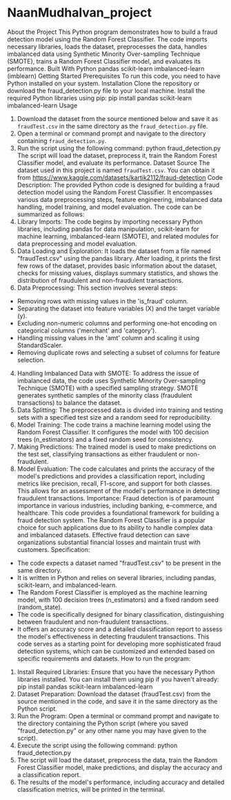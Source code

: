 # NaanMudhalvan_project
About the Project 
This Python program demonstrates how to build a fraud detection model 
using the Random Forest Classifier. The code imports necessary libraries, 
loads the dataset, preprocesses the data, handles imbalanced data using 
Synthetic Minority Over-sampling Technique (SMOTE), trains a Random 
Forest Classifier model, and evaluates its performance.
Built With 
Python
pandas
scikit-learn
imbalanced-learn (imblearn)
Getting Started 
Prerequisites 
To run this code, you need to have Python installed on your system.
Installation 
Clone the repository or download the fraud_detection.py file to your local 
machine.
Install the required Python libraries using pip:
 pip install pandas scikit-learn imbalanced-learn 
Usage 
1. Download the dataset from the source mentioned below and save it as 
`fraudTest.csv` in the same directory as the `fraud_detection.py` file.
2. Open a terminal or command prompt and navigate to the directory 
containing `fraud_detection.py`.
3. Run the script using the following command:
 python fraud_detection.py
The script will load the dataset, preprocess it, train the Random Forest 
Classifier model, and evaluate its performance.
Dataset Source 
The dataset used in this project is named `fraudTest.csv`. You can obtain it 
from https://www.kaggle.com/datasets/kartik2112/fraud-detection
Code Description: 
The provided Python code is designed for building a fraud detection model 
using the Random Forest Classifier. It encompasses various data 
preprocessing steps, feature engineering, imbalanced data handling, model 
training, and model evaluation. The code can be summarized as follows:
1. Library Imports: The code begins by importing necessary Python libraries, 
including pandas for data manipulation, scikit-learn for machine learning, 
imbalanced-learn (SMOTE), and related modules for data preprocessing and 
model evaluation.
2. Data Loading and Exploration: It loads the dataset from a file named 
"fraudTest.csv" using the pandas library. After loading, it prints the first few 
rows of the dataset, provides basic information about the dataset, checks for 
missing values, displays summary statistics, and shows the distribution of 
fraudulent and non-fraudulent transactions.
3. Data Preprocessing: This section involves several steps:
 - Removing rows with missing values in the 'is_fraud' column.
 - Separating the dataset into feature variables (X) and the target variable 
(y).
 - Excluding non-numeric columns and performing one-hot encoding on 
categorical columns ('merchant' and 'category').
 - Handling missing values in the 'amt' column and scaling it using 
StandardScaler.
 - Removing duplicate rows and selecting a subset of columns for feature 
selection.
4. Handling Imbalanced Data with SMOTE: To address the issue of 
imbalanced data, the code uses Synthetic Minority Over-sampling Technique
(SMOTE) with a specified sampling strategy. SMOTE generates synthetic 
samples of the minority class (fraudulent transactions) to balance the 
dataset.
5. Data Splitting: The preprocessed data is divided into training and 
testing sets with a specified test size and a random seed for reproducibility.
6. Model Training: The code trains a machine learning model using the 
Random Forest Classifier. It configures the model with 100 decision trees 
(n_estimators) and a fixed random seed for consistency.
7. Making Predictions: The trained model is used to make predictions on 
the test set, classifying transactions as either fraudulent or non-fraudulent.
8. Model Evaluation: The code calculates and prints the accuracy of the 
model's predictions and provides a classification report, including metrics 
like precision, recall, F1-score, and support for both classes. This allows for 
an assessment of the model's performance in detecting fraudulent 
transactions.
Importance: 
Fraud detection is of paramount importance in various industries, including 
banking, e-commerce, and healthcare. This code provides a foundational 
framework for building a fraud detection system. The Random Forest 
Classifier is a popular choice for such applications due to its ability to handle 
complex data and imbalanced datasets. Effective fraud detection can save 
organizations substantial financial losses and maintain trust with customers.
Specification: 
- The code expects a dataset named "fraudTest.csv" to be present in the 
same directory.
- It is written in Python and relies on several libraries, including pandas, 
scikit-learn, and imbalanced-learn.
- The Random Forest Classifier is employed as the machine learning model, 
with 100 decision trees (n_estimators) and a fixed random seed 
(random_state).
- The code is specifically designed for binary classification, distinguishing 
between fraudulent and non-fraudulent transactions.
- It offers an accuracy score and a detailed classification report to assess the 
model's effectiveness in detecting fraudulent transactions.
This code serves as a starting point for developing more sophisticated fraud 
detection systems, which can be customized and extended based on 
specific requirements and datasets.
How to run the program: 
1. Install Required Libraries:
 Ensure that you have the necessary Python libraries installed. You can 
install them using pip if you haven't already:
 pip install pandas scikit-learn imbalanced-learn 
 2. Dataset Preparation:
 Download the dataset (fraudTest.csv) from the source mentioned in the 
code, and save it in the same directory as the Python script.
3. Run the Program:
 Open a terminal or command prompt and navigate to the directory 
containing the Python script (where you saved "fraud_detection.py" or any 
other name you may have given to the script).
4. Execute the script using the following command:
 python fraud_detection.py 
 5. The script will load the dataset, preprocess the data, train the Random 
Forest Classifier model, make predictions, and display the accuracy and a 
classification report.
6. The results of the model's performance, including accuracy and detailed 
classification metrics, will be printed in the terminal.
